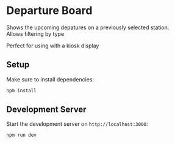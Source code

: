 # Departure Board

Shows the upcoming depatures on a previously selected station.  
Allows filtering by type

Perfect for using with a kiosk display

## Setup

Make sure to install dependencies:

```bash
npm install
```

## Development Server

Start the development server on `http://localhost:3000`:

```bash
npm run dev
```